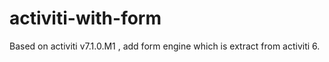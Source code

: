 # activiti-with-form

Based on activiti v7.1.0.M1 , add form engine which is extract from activiti 6.

